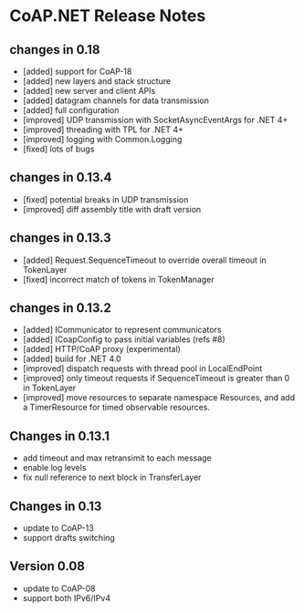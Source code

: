 CoAP.NET Release Notes
======================

changes in 0.18
---------------

* [added] support for CoAP-18
* [added] new layers and stack structure
* [added] new server and client APIs
* [added] datagram channels for data transmission
* [added] full configuration
* [improved] UDP transmission with SocketAsyncEventArgs for .NET 4+
* [improved] threading with TPL for .NET 4+
* [improved] logging with Common.Logging
* [fixed] lots of bugs

changes in 0.13.4
-----------------

* [fixed] potential breaks in UDP transmission
* [improved] diff assembly title with draft version

changes in 0.13.3
-----------------

* [added] Request.SequenceTimeout to override overall timeout in
  TokenLayer
* [fixed] incorrect match of tokens in TokenManager

changes in 0.13.2
-----------------

* [added] ICommunicator to represent communicators
* [added] ICoapConfig to pass initial variables (refs #8)
* [added] HTTP/CoAP proxy (experimental)
* [added] build for .NET 4.0
* [improved] dispatch requests with thread pool in LocalEndPoint
* [improved] only timeout requests if SequenceTimeout is greater
  than 0 in TokenLayer
* [improved] move resources to separate namespace Resources, and
  add a TimerResource for timed observable resources.

Changes in 0.13.1
------------------

* add timeout and max retransimit to each message
* enable log levels
* fix null reference to next block in TransferLayer

Changes in 0.13
----------------

* update to CoAP-13
* support drafts switching

Version 0.08
-----------

* update to CoAP-08
* support both IPv6/IPv4
